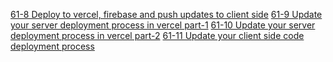 [61-8 Deploy to vercel, firebase and push updates to client side](https://web.programming-hero.com/web-9/video/web-9-61-8-deploy-to-vercel-firebase-and-push-updates-to-client-side)
[61-9 Update your server deployment process in vercel part-1](https://web.programming-hero.com/web-9/video/web-9-61-9-must-watch-update-your-server-deployment-process-in-vercel-part-1)
[61-10 Update your server deployment process in vercel part-2](https://web.programming-hero.com/web-9/video/web-9-61-10-must-watch-update-your-server-deployment-process-in-vercel-part-2)
[61-11  Update your client side code deployment process](https://web.programming-hero.com/web-9/video/web-9-61-11-must-watch-update-your-client-side-code-deployment-process)

